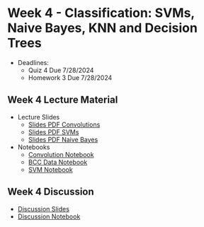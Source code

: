 # Week 4 - Classification: SVMs, Naive Bayes, KNN and Decision Trees
- Deadlines:
    - Quiz 4 Due 7/28/2024
    - Homework 3 Due 7/28/2024

## Week 4 Lecture Material
- Lecture Slides
    - [Slides PDF Convolutions](https://drive.google.com/file/d/1dl-p2Ox64lIFiP0DTWwhaUMt7p_CxRDi/view?usp=sharing)
    - [Slides PDF SVMs](https://drive.google.com/file/d/1-VgctP2ZEl3_yDXrJtMPHj7WtfnaGTPf/view?usp=sharing)
    - [Slides PDF Naive Bayes](https://drive.google.com/file/d/1xgemXzQeDRfBVJZzQSg1n0UJnRIyACKF/view?usp=sharing)
- Notebooks
    - [Convolution Notebook](https://colab.research.google.com/drive/1eT-8x_VfjGWURI8J4iUkM3TQhV_oFC-V?usp=sharing)
    - [BCC Data Notebook](https://colab.research.google.com/drive/1ksEGL7SJ_wutCIyPYx7Loe5EPdOij6dJ?usp=sharing)
    - [SVM Notebook](https://colab.research.google.com/drive/1dJ7MmruKZAhBEYyUvh63IRHo5XWEHUO2?usp=sharing)
## Week 4 Discussion
- [Discussion Slides](https://drive.google.com/file/d/1DUboAIoitn9QaL-ZXph_hyP8iDvEqv7-/view?usp=sharing)
- [Discussion Notebook](https://colab.research.google.com/drive/1TRKiV1GRzRZAsgNsW6fvG7faRl0TgkmO?usp=sharing)